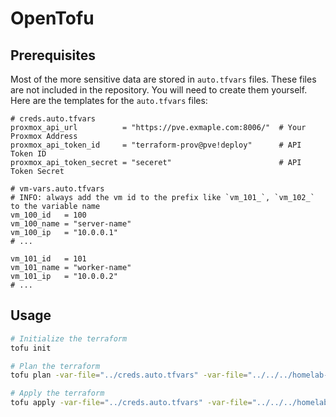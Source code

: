 # OpenTofu

## Prerequisites

Most of the more sensitive data are stored in `auto.tfvars` files.
These files are not included in the repository. You will need to create them yourself.
Here are the templates for the `auto.tfvars` files:

```hcl
# creds.auto.tfvars
proxmox_api_url          = "https://pve.exmaple.com:8006/"  # Your Proxmox Address
proxmox_api_token_id     = "terraform-prov@pve!deploy"      # API Token ID
proxmox_api_token_secret = "seceret"                        # API Token Secret
```

```hcl
# vm-vars.auto.tfvars
# INFO: always add the vm id to the prefix like `vm_101_`, `vm_102_` to the variable name
vm_100_id   = 100
vm_100_name = "server-name"
vm_100_ip   = "10.0.0.1"
# ...

vm_101_id   = 101
vm_101_name = "worker-name"
vm_101_ip   = "10.0.0.2"
# ...
```

## Usage

```bash
# Initialize the terraform
tofu init

# Plan the terraform
tofu plan -var-file="../creds.auto.tfvars" -var-file="../../../homelab-files/opentofu/vm-configs.auto.tfvars"

# Apply the terraform
tofu apply -var-file="../creds.auto.tfvars" -var-file="../../../homelab-files/opentofu/vm-configs.auto.tfvars"
```
